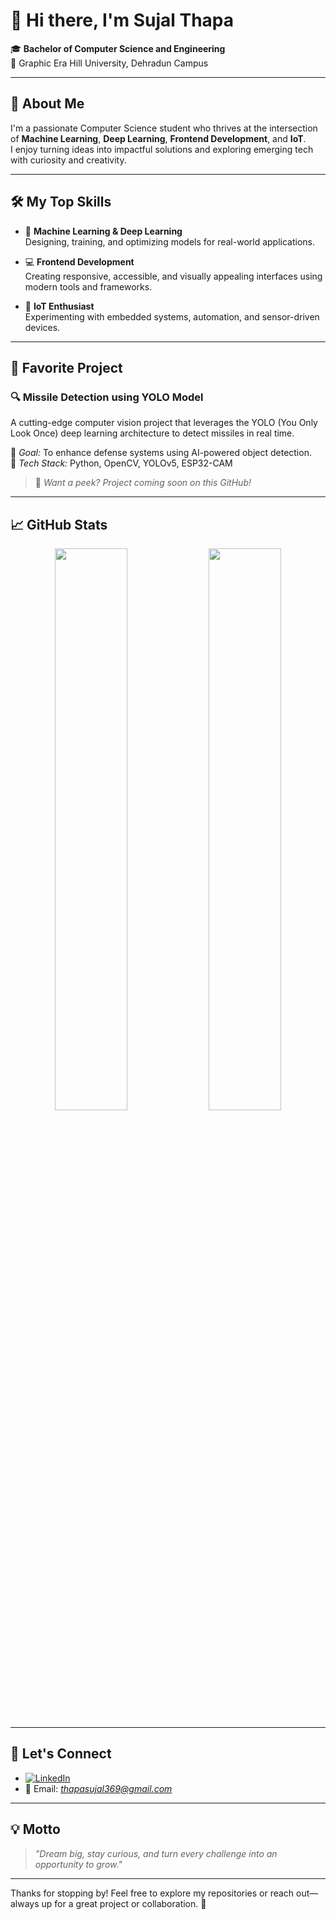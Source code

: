 # 👋 Hi there, I'm Sujal Thapa  
🎓 **Bachelor of Computer Science and Engineering**  
📍 Graphic Era Hill University, Dehradun Campus  

---

## 🚀 About Me  
I'm a passionate Computer Science student who thrives at the intersection of **Machine Learning**, **Deep Learning**, **Frontend Development**, and **IoT**.  
I enjoy turning ideas into impactful solutions and exploring emerging tech with curiosity and creativity.  

---

## 🛠️ My Top Skills  

- 🧠 **Machine Learning & Deep Learning**  
  Designing, training, and optimizing models for real-world applications.

- 💻 **Frontend Development**  
  Creating responsive, accessible, and visually appealing interfaces using modern tools and frameworks.

- 📡 **IoT Enthusiast**  
  Experimenting with embedded systems, automation, and sensor-driven devices.

---

## 🌟 Favorite Project  
### 🔍 **Missile Detection using YOLO Model**  
A cutting-edge computer vision project that leverages the YOLO (You Only Look Once) deep learning architecture to detect missiles in real time.

🚀 *Goal:* To enhance defense systems using AI-powered object detection.  
🧠 *Tech Stack:* Python, OpenCV, YOLOv5, ESP32-CAM  

> 🔗 *Want a peek? Project coming soon on this GitHub!*

---

## 📈 GitHub Stats  

<p align="center">
  <img src="https://github-readme-stats.vercel.app/api?username=sujalthapa369&show_icons=true&theme=tokyonight" width="48%" />
  <img src="https://github-readme-streak-stats.herokuapp.com/?user=sujalthapa369&theme=tokyonight" width="48%" />
</p>

---

## 🔗 Let's Connect

- [![LinkedIn](https://img.shields.io/badge/-LinkedIn-0A66C2?style=flat&logo=linkedin&logoColor=white)](https://www.linkedin.com/in/sujal-thapa-487163262/)
- 📧 Email: *thapasujal369@gmail.com*

---

## 💡 Motto  
> *"Dream big, stay curious, and turn every challenge into an opportunity to grow."*

---

Thanks for stopping by! Feel free to explore my repositories or reach out—always up for a great project or collaboration. 🙌
